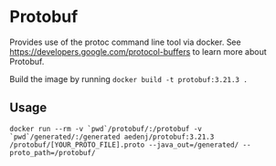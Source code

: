 # Protobuf

Provides use of the protoc command line tool via docker. See https://developers.google.com/protocol-buffers to learn more about Protobuf.

Build the image by running `docker build -t protobuf:3.21.3 .`

## Usage

```
docker run --rm -v `pwd`/protobuf/:/protobuf -v `pwd`/generated/:/generated aedenj/protobuf:3.21.3 /protobuf/[YOUR_PROTO_FILE].proto --java_out=/generated/ --proto_path=/protobuf/
```


